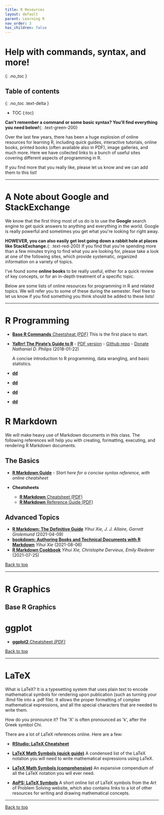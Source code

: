 ```yaml
---
title: R Resources
layout: default
parent: Learning R
nav_order: 3
has_children: false
---
```


# Help with commands, syntax, and more!
{: .no_toc }

## Table of contents
{: .no_toc .text-delta }

- TOC
{:toc}

**Can't remember a command or some basic syntax? You'll find everything you need below!**{: .text-green-200}

Over the last few years, there has been a huge explosion of online resources for learning R, including quick guides, interactive tutorials, online books, printed books (often available also in PDF), image galleries, and much more. Here we have collected links to a bunch of useful sites covering different aspects of programming in R.

If you find more that you really like, please let us know and we can add them to this list!

---

# A Note about Google and StackExchange

We know that the first thing most of us do is to use the **Google** search engine to get quick answers to anything and everything in the world. Google is really powerful and sometimes you get what you're looking for right away.

**HOWEVER, you can also easily get lost going down a rabbit hole at places like StackExchange.**{: .text-red-200} If you find that you're spending more than a few minutes trying to find what you are looking for, please take a look at one of the following sites, which provide systematic, organized information on a variety of topics.

I've found some **online books** to be really useful, either for a quick review of key concepts, or for an in-depth treatment of a specific topic.

Below are some lists of online resources for programming in R and related topics. We will refer you to some of these during the semester. Feel free to let us know if you find something you think should be added to these lists!

---

# R Programming

* [**Base R Commands** Cheetsheat _(PDF)_](https://github.com/rstudio/cheatsheets/raw/master/base-r.pdf) This is the first place to start.

- [**YaRrr! The Pirate’s Guide to R**](https://bookdown.org/ndphillips/YaRrr/) - [PDF version](https://bookdown.org/ndphillips/YaRrr/YaRrr.pdf) - [Github repo](https://github.com/ndphillips/ThePiratesGuideToR) - [Donate](https://ndphillips.github.io/piratesguide.html)
_Nathaniel D. Philips_ (2018-01-22)

  A concise introduction to R programming, data wrangling, and basic statistics.

- [**dd**]()

- [**dd**]()

- [**dd**]()

- [**dd**]()


# R Markdown

We will make heavy use of Markdown documents in this class. The following references will help you with creating, formatting, executing, and rendering R Markdown documents.

## The Basics

* [**R Markdown Guide**](https://www.markdownguide.org/basic-syntax/) - _Start here for a concise syntax reference, with online cheatsheet_

* **Cheatsheets**
  * [**R Markdown** Cheatsheet (PDF)](https://github.com/rstudio/cheatsheets/raw/master/rmarkdown-2.0.pdf)
  * [**R Markdown** Reference Guide (PDF)](https://www.rstudio.com/wp-content/uploads/2015/03/rmarkdown-reference.pdf)


## Advanced Topics

* [**R Markdown: The Definitive Guide**](https://bookdown.org/yihui/rmarkdown/)
    _Yihui Xie, J. J. Allaire, Garrett Grolemund_ (2021-04-09)
* [**bookdown: Authoring Books and Technical Documents with R Markdown**](https://bookdown.org/yihui/bookdown/)
    _Yihui Xie_ (2021-08-06)
* [**R Markdown Cookbook**](https://bookdown.org/yihui/rmarkdown-cookbook/)
    _Yihui Xie, Christophe Dervieux, Emily Riederer_ (2021-07-25)

[Back to top](#top)

---

# R Graphics

## Base R Graphics

# ggplot

* [**ggplot2** Cheatsheet _(PDF)_](https://github.com/rstudio/cheatsheets/blob/master/data-visualization-2.1.pdf)

[Back to top](#top)

---

# LaTeX

What is LaTeX? It is a typesetting system that uses plain text to encode mathematical symbols for rendering upon publication (such as turning your .Rmd file into a .pdf file). It allows the proper formatting of complex mathematical expressions, and all the special characters that are needed to write them.

How do you pronounce it? The 'X' is often pronounced as 'k', after the Greek symbol Chi.

There are a lot of LaTeX references online. Here are a few:

* [**RStudio: LaTeX Cheatsheet**](https://wch.github.io/latexsheet/latexsheet.pdf)

* [**LaTeX Math Symbols (quick guide)**](LATEX_Math_Symbols_short.pdf)
A condensed list of the LaTeX notation you will need to write mathematical expressions using LaTeX.

* [**LaTeX Math Symbols (comprehensive)**](LATEX_Math_Symbols_long.pdf)
An expansive compendium of all the LaTeX notation you will ever need.

* [**AoPS: LaTeX Symbols**](https://artofproblemsolving.com/wiki/index.php/LaTeX:Symbols)
A short online list of LaTeX symbols from the Art of Problem Solving website, which also contains links to a lot of other resources for writing and drawing mathematical concepts.

---

[Back to top](#top)
